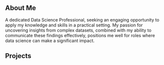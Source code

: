 ## About Me
A dedicated Data Science Professional, seeking an engaging opportunity to apply my knowledge and skills in a 
practical setting. My passion for uncovering insights from complex datasets, combined with my ability to 
communicate these findings effectively, positions me well for roles where data science can make a significant 
impact.

## Projects

